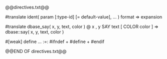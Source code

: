 @@directives.txt@@

#translate ident( param [:type-id] [= default-value], ... )	format => expansion


#translate dbase_say( x, y, text, color )	@ x , y SAY text [ COLOR color ] => dbase::say( x, y, text, color )


#[weak] define ...	:=: #ifndef + #define + #endif

@@END OF directives.txt@@
